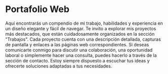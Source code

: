# Portafolio Web
Aquí encontrarás un compendio de mi trabajo, habilidades y experiencia en un diseño elegante y fácil de navegar.
Te invito a explorar mis proyectos más destacados, que están cuidadosamente organizados en la sección "Trabajos". Cada proyecto cuenta con una descripción detallada, capturas de pantalla y enlaces a las páginas web correspondientes.
Si deseas comunicarte conmigo para discutir una colaboración, una oportunidad laboral o simplemente hacer una consulta, puedes hacerlo a través de la sección de contacto. Estoy siempre dispuesto a escuchar tus ideas y ofrecerte soluciones adaptadas a tus necesidades.